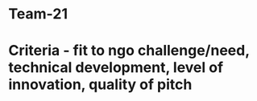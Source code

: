 # Team-21
# Criteria - fit to ngo challenge/need, technical development, level of innovation, quality of pitch